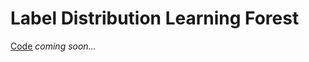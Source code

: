# Label Distribution Learning Forest


[Code](https://github.com/zeakey/LDLForest) *coming soon...*
